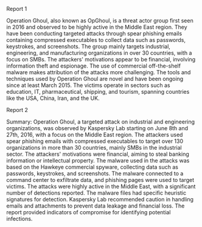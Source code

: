 
Report 1

Operation Ghoul, also known as OpGhoul, is a threat actor group first seen in 2016 and observed to be highly active in the Middle East region. They have been conducting targeted attacks through spear phishing emails containing compressed executables to collect data such as passwords, keystrokes, and screenshots. The group mainly targets industrial, engineering, and manufacturing organizations in over 30 countries, with a focus on SMBs. The attackers' motivations appear to be financial, involving information theft and espionage. The use of commercial off-the-shelf malware makes attribution of the attacks more challenging. The tools and techniques used by Operation Ghoul are novel and have been ongoing since at least March 2015. The victims operate in sectors such as education, IT, pharmaceutical, shipping, and tourism, spanning countries like the USA, China, Iran, and the UK.





Report 2

Summary:
Operation Ghoul, a targeted attack on industrial and engineering organizations, was observed by Kaspersky Lab starting on June 8th and 27th, 2016, with a focus on the Middle East region. The attackers used spear phishing emails with compressed executables to target over 130 organizations in more than 30 countries, mainly SMBs in the industrial sector. The attackers' motivations were financial, aiming to steal banking information or intellectual property. The malware used in the attacks was based on the Hawkeye commercial spyware, collecting data such as passwords, keystrokes, and screenshots. The malware connected to a command center to exfiltrate data, and phishing pages were used to target victims. The attacks were highly active in the Middle East, with a significant number of detections reported. The malware files had specific heuristic signatures for detection. Kaspersky Lab recommended caution in handling emails and attachments to prevent data leakage and financial loss. The report provided indicators of compromise for identifying potential infections.


